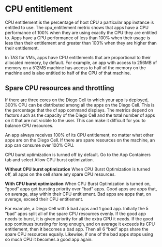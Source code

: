 # CPU entitlement

CPU entitlement is the percentage of host CPU a particular app instance is entitled to use. The cpu_entitlement metric shows that apps have a CPU performance of 100% when they are using exactly the CPU they are entitled to. Apps have a CPU performance of less than 100% when their usage is less than their entitlement and greater than 100% when they are higher than their entitlement.

In TAS for VMs, apps have CPU entitlements that are proportional to their allocated memory, by default. For example, an app with access to 256MB of memory on a 512MB machine has access to half of the memory on the machine and is also entitled to half of the CPU of that machine.

## Spare CPU resources and throttling
If there are three cores on the Diego Cell to which your app is deployed, 300% CPU can be distributed among all the apps on the Diego Cell. This is the percentage that the cf app command displays. The metrics depend on factors such as the capacity of the Diego Cell and the total number of apps on it that are not visible to the user. This can make it difficult for you to balance CPU resources.

An app always receives 100% of its CPU entitlement, no matter what other apps are on the Diego Cell. If there are spare resources on the machine, an app can consume over 100% CPU.

CPU burst optimization is turned off by default. Go to the App Containers tab and select Allow CPU burst optimization.

**Without CPU burst optimization**
When CPU Burst Optimization is turned off, all apps on the cell share any spare CPU resources.

**With CPU burst optimization**
When CPU Burst Optimization is turned on, “good” apps get bursting priority over “bad” apps. Good apps are apps that, on average, stay within their CPU entitlement. Bad apps are apps that, on average, exceed their CPU entitlement.

For example, a Diego Cell with 5 bad apps and 1 good app. Initially the 5 “bad” apps split all of the spare CPU resources evenly. If the good app needs to burst, it is given priority for all the extra CPU it needs. If the good app continues bursting for long enough, and on average it exceeds its CPU entitlement, then it becomes a bad app. Then all 6 “bad” apps share the spare CPU resources equally. Likewise, if one of the bad apps stops using so much CPU it becomes a good app again.
